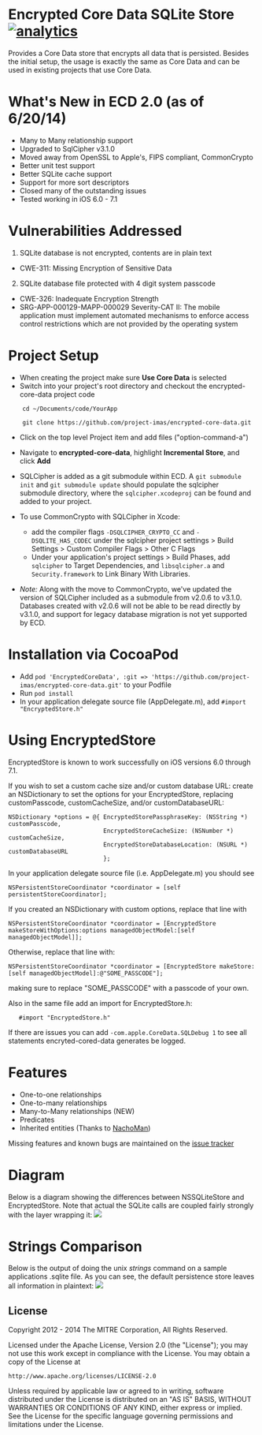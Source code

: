 # Encrypted Core Data SQLite Store [![analytics](http://www.google-analytics.com/collect?v=1&t=pageview&_s=1&dl=https%3A%2F%2Fgithub.com%2Fproject-imas%2Fencrypted-core-data&_u=MAC~&cid=1757014354.1393964045&tid=UA-38868530-1)]()


Provides a Core Data store that encrypts all data that is persisted.  Besides the initial setup, the usage is exactly the same as Core Data and can be used in existing projects that use Core Data.

# What's New in ECD 2.0 (as of 6/20/14)
- Many to Many relationship support 
- Upgraded to SqlCipher v3.1.0 
- Moved away from OpenSSL to Apple's, FIPS compliant, CommonCrypto
- Better unit test support
- Better SQLite cache support
- Support for more sort descriptors
- Closed many of the outstanding issues
- Tested working in iOS 6.0 - 7.1

# Vulnerabilities Addressed

1. SQLite database is not encrypted, contents are in plain text
  - CWE-311: Missing Encryption of Sensitive Data
2. SQLite database file protected with 4 digit system passcode
  - CWE-326: Inadequate Encryption Strength
  - SRG-APP-000129-MAPP-000029  Severity-CAT II: The mobile application must implement automated mechanisms to enforce access control restrictions which are not provided by the operating system

# Project Setup
  * When creating the project make sure **Use Core Data** is selected
  * Switch into your project's root directory and checkout the encrypted-core-data project code
```
    cd ~/Documents/code/YourApp

    git clone https://github.com/project-imas/encrypted-core-data.git
```
  * Click on the top level Project item and add files ("option-command-a")
  * Navigate to **encrypted-core-data**, highlight **Incremental Store**, and click **Add**

  * SQLCipher is added as a git submodule within ECD. A `git submodule init` and `git submodule update` should populate the sqlcipher submodule directory, where the `sqlcipher.xcodeproj` can be found and added to your project.
  * To use CommonCrypto with SQLCipher in Xcode:
    - add the compiler flags `-DSQLCIPHER_CRYPTO_CC` and `-DSQLITE_HAS_CODEC` under the sqlcipher project settings > Build Settings > Custom Compiler Flags > Other C Flags
    - Under your application's project settings > Build Phases, add `sqlcipher` to Target Dependencies, and `libsqlcipher.a` and `Security.framework` to Link Binary With Libraries.
    
* _Note:_ Along with the move to CommonCrypto, we've updated the version of SQLCipher included as a submodule from v2.0.6 to v3.1.0. Databases created with v2.0.6 will not be able to be read directly by v3.1.0, and support for legacy database migration is not yet supported by ECD.

# Installation via CocoaPod
* Add `pod 'EncryptedCoreData', :git => 'https://github.com/project-imas/encrypted-core-data.git'` to your Podfile
* Run `pod install`
* In your application delegate source file (AppDelegate.m), add `#import "EncryptedStore.h"`

# Using EncryptedStore

EncryptedStore is known to work successfully on iOS versions 6.0 through 7.1.

If you wish to set a custom cache size and/or custom database URL:
create an NSDictionary to set the options for your EncryptedStore, replacing customPasscode, customCacheSize, and/or customDatabaseURL:
```objc
NSDictionary *options = @{ EncryptedStorePassphraseKey: (NSString *) customPasscode,
                           EncryptedStoreCacheSize: (NSNumber *) customCacheSize,
                           EncryptedStoreDatabaseLocation: (NSURL *) customDatabaseURL
                           };
```

In your application delegate source file (i.e. AppDelegate.m) you should see
```objc
NSPersistentStoreCoordinator *coordinator = [self persistentStoreCoordinator];
```
If you created an NSDictionary with custom options, replace that line with
```objc
NSPersistentStoreCoordinator *coordinator = [EncryptedStore makeStoreWithOptions:options managedObjectModel:[self managedObjectModel]];
```

Otherwise, replace that line with:
```objc
NSPersistentStoreCoordinator *coordinator = [EncryptedStore makeStore:[self managedObjectModel]:@"SOME_PASSCODE"];
```
making sure to replace "SOME_PASSCODE" with a passcode of your own.

Also in the same file add an import for EncryptedStore.h:
```objc
   #import "EncryptedStore.h"
```

If there are issues you can add `-com.apple.CoreData.SQLDebug 1` to see all statements encryted-cored-data generates be logged.

# Features

- One-to-one relationships
- One-to-many relationships
- Many-to-Many relationships (NEW)
- Predicates
- Inherited entities (Thanks to [NachoMan](https://github.com/NachoMan/))

Missing features and known bugs are maintained on the [issue tracker](https://github.com/project-imas/encrypted-core-data/issues?state=open)

# Diagram

Below is a diagram showing the differences between NSSQLiteStore and EncryptedStore.  Note that actual the SQLite calls are coupled fairly strongly with the layer wrapping it:
<img src="diagram.jpg" />


# Strings Comparison

Below is the output of doing the unix *strings* command on a sample applications .sqlite file.  As you can see, the default persistence store leaves all information in plaintext:
<img src="stringOutput.jpg" />


## License

Copyright 2012 - 2014 The MITRE Corporation, All Rights Reserved.

Licensed under the Apache License, Version 2.0 (the "License");
you may not use this work except in compliance with the License.
You may obtain a copy of the License at

    http://www.apache.org/licenses/LICENSE-2.0

Unless required by applicable law or agreed to in writing, software
distributed under the License is distributed on an "AS IS" BASIS,
WITHOUT WARRANTIES OR CONDITIONS OF ANY KIND, either express or implied.
See the License for the specific language governing permissions and
limitations under the License.


